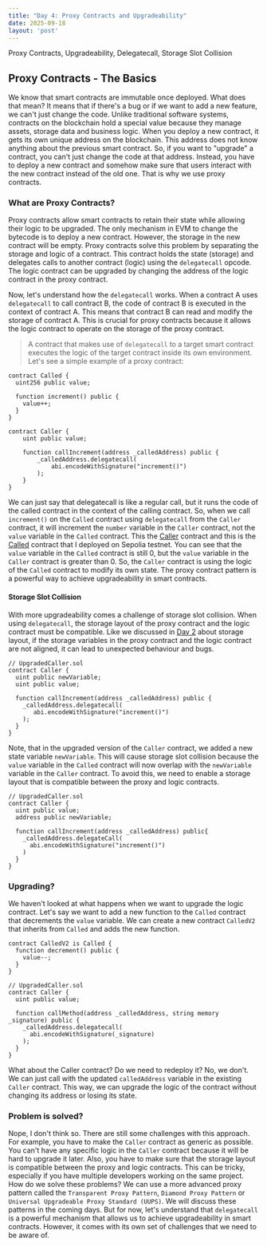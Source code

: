 ```yaml
---
title: "Day 4: Proxy Contracts and Upgradeability"
date: 2025-09-18
layout: 'post'
---
```


Proxy Contracts, Upgradeability, Delegatecall, Storage Slot Collision

<!--more-->

## Proxy Contracts - The Basics
We know that smart contracts are immutable once deployed. What does that mean? It means that if there's a bug or if we want to add a new feature, we can't just change the code. Unlike traditional software systems, contracts on the blockchain hold a special value because they manage assets, storage data and business logic. When you deploy a new contract, it gets its own unique address on the blockchain. This address does not know anything about the previous smart contract. So, if you want to "upgrade" a contract, you can't just change the code at that address. Instead, you have to deploy a new contract and somehow make sure that users interact with the new contract instead of the old one. That is why we use proxy contracts.

### What are Proxy Contracts?
Proxy contracts allow smart contracts to retain their state while allowing their logic to be upgraded. The only mechanism in EVM to change the bytecode is to deploy a new contract. However, the storage in the new contract will be empty. Proxy contracts solve this problem by separating the storage and logic of a contract. This contract holds the state (storage) and delegates calls to another contract (logic) using the `delegatecall` opcode. The logic contract can be upgraded by changing the address of the logic contract in the proxy contract.

Now, let's understand how the `delegatecall` works. When a contract A uses `delegatecall` to call contract B, the code of contract B is executed in the context of contract A. This means that contract B can read and modify the storage of contract A. This is crucial for proxy contracts because it allows the logic contract to operate on the storage of the proxy contract.

> A contract that makes use of `delegatecall` to a target smart contract executes the logic of the target contract inside its own environment.
Let's see a simple example of a proxy contract:

```solidity
contract Called {
  uint256 public value;

  function increment() public {
    value++;
  }
}

```

```solidity
contract Caller {
    uint public value;

    function callIncrement(address _calledAddress) public {
        _calledAddress.delegatecall(
            abi.encodeWithSignature("increment()")
        );
    }
}
```
We can just say that delegatecall is like a regular call, but it runs the code of the called contract in the context of the calling contract. So, when we call `increment()` on the `Called` contract using `delegatecall` from the `Caller` contract, it will increment the `number` variable in the `Caller` contract, not the `value` variable in the `Called` contract.
This the [Caller](https://sepolia.etherscan.io/address/0x669D22C6aa1fC8e31702601B6713B9B35d48c964) contract and this is the [Called](https://sepolia.etherscan.io/address/0x7B4A4944a8E6293D9Fe77E697EA184763d53Ad5D) contract that I deployed on Sepolia testnet. You can see that the `value` variable in the `Called` contract is still 0, but the `value` variable in the `Caller` contract is greater than 0. So, the `Caller` contract is using the logic of the `Called` contract to modify its own state. The proxy contract pattern is a powerful way to achieve upgradeability in smart contracts.

#### Storage Slot Collision
With more upgradeability comes a challenge of storage slot collision. When using `delegatecall`, the storage layout of the proxy contract and the logic contract must be compatible. Like we discussed in [Day 2](./day-2-solidity-advanced-patterns.md) about storage layout, if the storage variables in the proxy contract and the logic contract are not aligned, it can lead to unexpected behaviour and bugs.


```solidity
// UpgradedCaller.sol
contract Caller {
  uint public newVariable;
  uint public value;

  function callIncrement(address _calledAddress) public {
    _calledAddress.delegatecall(
       abi.encodeWithSignature("increment()")
    );
  }
}

```
Note, that in the upgraded version of the `Caller` contract, we added a new state variable `newVariable`. This will cause storage slot collision because the `value` variable in the `Called` contract will now overlap with the `newVariable` variable in the `Caller` contract. To avoid this, we need to enable a storage layout that is compatible between the proxy and logic contracts. 

```solidity
// UpgradedCaller.sol
contract Caller {
  uint public value;
  address public newVariable;

  function callIncrement(address _calledAddress) public{
    _calledAddress.delegateCall(
      abi.encodeWithSignature("increment()")
    ) 
  }
}
```

### Upgrading?
We haven't looked at what happens when we want to upgrade the logic contract. Let's say we want to add a new function to the `Called` contract that decrements the `value` variable. We can create a new contract `CalledV2` that inherits from `Called` and adds the new function.

```solidity
contract CalledV2 is Called {
  function decrement() public {
    value--;
  }
}
```

```solidity
// UpgradedCaller.sol
contract Caller {
  uint public value;

  function callMethod(address _calledAddress, string memory _signature) public {
    _calledAddress.delegatecall(
      abi.encodeWithSignature(_signature)
    );
  }
}
```

What about the Caller contract? Do we need to redeploy it? No, we don't. We can just call with the updated `calledAddress` variable in the existing `Caller` contract. This way, we can upgrade the logic of the contract without changing its address or losing its state.

### Problem is solved? 
Nope, I don't think so. There are still some challenges with this approach. For example, you have to make the `Caller` contract as generic as possible. You can't have any specific logic in the `Caller` contract because it will be hard to upgrade it later. Also, you have to make sure that the storage layout is compatible between the proxy and logic contracts. This can be tricky, especially if you have multiple developers working on the same project.
How do we solve these problems? We can use a more advanced proxy pattern called the `Transparent Proxy Pattern`, `Diamond Proxy Pattern` or `Universal Upgradeable Proxy Standard (UUPS)`. We will discuss these patterns in the coming days. But for now, let's understand that `delegatecall` is a powerful mechanism that allows us to achieve upgradeability in smart contracts. However, it comes with its own set of challenges that we need to be aware of.
